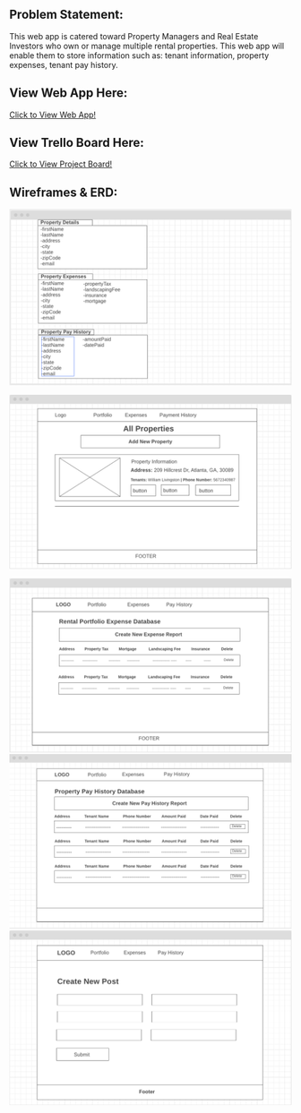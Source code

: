 ## Problem Statement:
This web app is catered toward Property Managers and Real Estate Investors who own or manage multiple rental properties. This web app will enable them to store information such as: tenant information, property expenses, tenant pay history.

## View Web App Here:
<a href="https://intense-sierra-97088.herokuapp.com/" target="_blank"> Click to View Web App!</a>

## View Trello Board Here:
<a href="https://trello.com/b/Jprdw2Jr/rental-property-management-app" target="_blank">Click to View Project Board!</a>

## Wireframes & ERD:

<img src="https://github.com/lrobert4/real-estate-property-app/blob/master/client/src/components/images/erd-diagram.png" alt="ERD Diagram"><br/>

<img src="https://github.com/lrobert4/real-estate-property-app/blob/master/client/src/components/images/property-details.png" alt="property details wireframe"><br/>

<img src="https://github.com/lrobert4/real-estate-property-app/blob/master/client/src/components/images/expense.png" alt="property expense wireframe">

<img src="https://github.com/lrobert4/real-estate-property-app/blob/master/client/src/components/images/payhistory.png" alt="property pay history wireframe">

<img src="https://github.com/lrobert4/real-estate-property-app/blob/master/client/src/components/images/createpost.png" alt="Create Post wireframe">